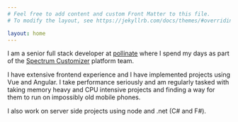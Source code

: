 ```yaml
---
# Feel free to add content and custom Front Matter to this file.
# To modify the layout, see https://jekyllrb.com/docs/themes/#overriding-theme-defaults

layout: home
---
```


I am a senior full stack developer at
[pollinate](https://pollinate.com/#/) where I spend my days as part of
the [Spectrum Customizer](https://www.spectrumcustomizer.com/)
platform team.

I have extensive frontend experience and I have implemented projects
using Vue and Angular. I take performance seriously and am regularly
tasked with taking memory heavy and CPU intensive projects and finding
a way for them to run on impossibly old mobile phones.

I also work on server side projects using node and .net (C# and F#).

